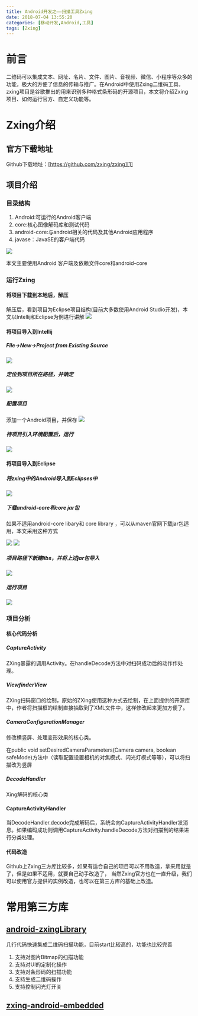 ```yaml
---
title: Android开发之——扫描工具Zxing
date: 2018-07-04 13:55:20
categories: [移动开发,Android,工具]
tags: [Zxing]
---
```

# 前言
二维码可以集成文本、网址、名片、文件、图片、音视频、微信、小程序等众多的功能，极大的方便了信息的传输与推广。在Android中使用Zxing二维码工具，zxing项目是谷歌推出的用来识别多种格式条形码的开源项目，本文将介绍Zxing项目、如何运行官方、自定义功能等。


<!--more-->

# Zxing介绍
## 官方下载地址
Github下载地址：[https://github.com/zxing/zxing][1]
## 项目介绍
### 目录结构
1. Android:可运行的Android客户端
2. core:核心图像解码库和测试代码
3. android-core:与android相关的代码及其他Android应用程序
4. javase：JavaSE的客户端代码   

![][2]

本文主要使用Android 客户端及依赖文件core和android-core

###  运行Zxing
#### 将项目下载到本地后，解压 
解压后，看到项目为Eclipse项目结构(目前大多数使用Android Studio开发)，本文以Intellij和Eclipse为例进行讲解
![][3]
#### 将项目导入到Intellij
##### File->New->Project from Existing Source
![][4] 
##### 定位到项目所在路径，并确定
![][5] 
##### 配置项目
添加一个Android项目，并保存 
![][6] 

##### 待项目引入环境配置后，运行
![][7]

#### 将项目导入到Eclipse
##### 将zxing中的Android导入到Eclipses中
![][8]  
##### 下载android-core和core jar包
如果不适用android-core libary和 core  library ，可以从maven官网下载jar包适用，本文采用这种方式    

![][9]
![][10]  
##### 项目路径下新建libs，并将上述jar包导入
![][11]  

##### 运行项目 
![][12]  

### 项目分析 
#### 核心代码分析
##### CaptureActivity
ZXing暴露的调用Activity。在handleDecode方法中对扫码成功后的动作作处理。  
##### ViewfinderView
ZXing扫码窗口的绘制，原始的ZXing使用这种方式去绘制，在上面提供的开源库中，作者将扫描框的绘制直接抽取到了XML文件中，这样修改起来更加方便了。
##### CameraConfigurationManager
修改横竖屏、处理变形效果的核心类。

在public void setDesiredCameraParameters(Camera camera, boolean safeMode)方法中（读取配置设置相机的对焦模式、闪光灯模式等等），可以将扫描改为竖屏
##### DecodeHandler
Xing解码的核心类
#### CaptureActivityHandler
当DecodeHandler.decode完成解码后，系统会向CaptureActivityHandler发消息。如果编码成功则调用CaptureActivity.handleDecode方法对扫描到的结果进行分类处理。

#### 代码改造 

Github上Zxing三方库比较多，如果有适合自己的项目可以不用改造，拿来用就是了，但是如果不适用，就要自己动手改造了， 当然Zxing官方也在一直升级，我们可以使用官方提供的实例改造，也可以在第三方库的基础上改造。

# 常用第三方库
## [android-zxingLibrary][13]  
几行代码快速集成二维码扫描功能，目前start比较高的，功能也比较完善   

1. 支持对图片Bitmap的扫描功能
2. 支持对UI的定制化操作
3. 支持对条形码的扫描功能
4. 支持生成二维码操作
5. 支持控制闪光灯开关

## [zxing-android-embedded][14]



[1]: https://github.com/zxing/zxing
[2]: http://p5pp27539.bkt.clouddn.com/zxing-struct.png
[3]: http://p5pp27539.bkt.clouddn.com/zxing-android-struct.png
[4]: http://p5pp27539.bkt.clouddn.com/zxing-intellij-new.png
[5]: http://p5pp27539.bkt.clouddn.com/zxing-intellij-pom.png
[6]: http://p5pp27539.bkt.clouddn.com/zxing-intellij-app.png
[7]: http://p5pp27539.bkt.clouddn.com/zxing-intellij-run.png
[8]: http://p5pp27539.bkt.clouddn.com/zxing-eclipse-import.png
[9]: http://p5pp27539.bkt.clouddn.com/zxing-eclipse-android-core.png
[10]: http://p5pp27539.bkt.clouddn.com/zxing-eclipse-core.png
[11]: http://p5pp27539.bkt.clouddn.com/zxing-eclipse-libs.png
[12]: http://p5pp27539.bkt.clouddn.com/zxing-run.png
[13]: https://github.com/yipianfengye/android-zxingLibrary
[14]: https://github.com/journeyapps/zxing-android-embedded
